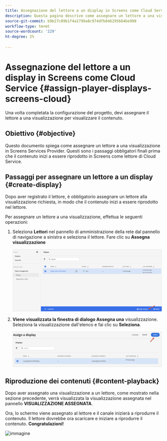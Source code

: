 ```yaml
---
title: Assegnazione del lettore a un display in Screens come Cloud Service
description: Questa pagina descrive come assegnare un lettore a una visualizzazione in Screens come Cloud Service.
source-git-commit: b9b27c09b1f4a1799a8c974dfb846295664be998
workflow-type: tm+mt
source-wordcount: '229'
ht-degree: 2%

---
```



# Assegnazione del lettore a un display in Screens come Cloud Service {#assign-player-displays-screens-cloud}

Una volta completata la configurazione del progetto, devi assegnare il lettore a una visualizzazione per visualizzare il contenuto.

## Obiettivo {#objective}

Questo documento spiega come assegnare un lettore a una visualizzazione in Screens Services Provider. Questi sono i passaggi obbligatori finali prima che il contenuto inizi a essere riprodotto in Screens come lettore di Cloud Service.

## Passaggi per assegnare un lettore a un display {#create-display}

Dopo aver registrato il lettore, è obbligatorio assegnare un lettore alla visualizzazione richiesta, in modo che il contenuto inizi a essere riprodotto nel lettore.

Per assegnare un lettore a una visualizzazione, effettua le seguenti operazioni:

1. Seleziona **Lettori** nel pannello di amministrazione della rete dal pannello di navigazione a sinistra e seleziona il lettore. Fare clic su **Assegna visualizzazione**

   ![immagine](/help/screens-cloud/assets/player/register-player7.png)

1. **Viene visualizzata la finestra di dialogo Assegna una** visualizzazione. Seleziona la visualizzazione dall&#39;elenco e fai clic su **Seleziona**.

   ![immagine](/help/screens-cloud/assets/player/register-player8.png)

## Riproduzione dei contenuti {#content-playback}

Dopo aver assegnato una visualizzazione a un lettore, come mostrato nella sezione precedente, verrà visualizzata la visualizzazione assegnata nel pannello **VISUALIZZAZIONE ASSEGNATA**.

Ora, lo schermo viene assegnato al lettore e il canale inizierà a riprodurre il contenuto. Il lettore dovrebbe ora scaricare e iniziare a riprodurre il contenuto. **Congratulazioni!**

![immagine](/help/screens-cloud/assets/player/output.gif)

